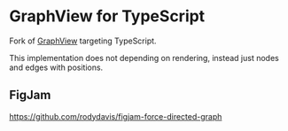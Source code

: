 # GraphView for TypeScript

Fork of [GraphView](https://github.com/nabil6391/graphview) targeting TypeScript.

This implementation does not depending on rendering, instead just nodes and edges with positions.

## FigJam

https://github.com/rodydavis/figjam-force-directed-graph
